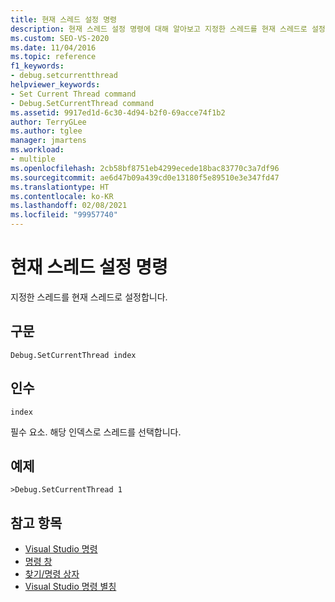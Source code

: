 ```yaml
---
title: 현재 스레드 설정 명령
description: 현재 스레드 설정 명령에 대해 알아보고 지정한 스레드를 현재 스레드로 설정하는 방법에 대해 알아봅니다.
ms.custom: SEO-VS-2020
ms.date: 11/04/2016
ms.topic: reference
f1_keywords:
- debug.setcurrentthread
helpviewer_keywords:
- Set Current Thread command
- Debug.SetCurrentThread command
ms.assetid: 9917ed1d-6c30-4d94-b2f0-69acce74f1b2
author: TerryGLee
ms.author: tglee
manager: jmartens
ms.workload:
- multiple
ms.openlocfilehash: 2cb58bf8751eb4299ecede18bac83770c3a7df96
ms.sourcegitcommit: ae6d47b09a439cd0e13180f5e89510e3e347fd47
ms.translationtype: HT
ms.contentlocale: ko-KR
ms.lasthandoff: 02/08/2021
ms.locfileid: "99957740"
---
```

# <a name="set-current-thread-command"></a>현재 스레드 설정 명령
지정한 스레드를 현재 스레드로 설정합니다.

## <a name="syntax"></a>구문

```
Debug.SetCurrentThread index
```

## <a name="arguments"></a>인수
`index`

필수 요소. 해당 인덱스로 스레드를 선택합니다.

## <a name="example"></a>예제

```
>Debug.SetCurrentThread 1
```

## <a name="see-also"></a>참고 항목

- [Visual Studio 명령](../../ide/reference/visual-studio-commands.md)
- [명령 창](../../ide/reference/command-window.md)
- [찾기/명령 상자](../../ide/find-command-box.md)
- [Visual Studio 명령 별칭](../../ide/reference/visual-studio-command-aliases.md)
